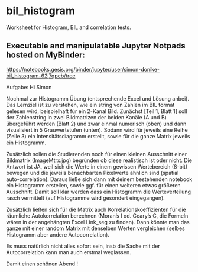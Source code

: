# bil_histogram
Worksheet for Histogram, BIL and correlation tests.

## Executable and manipulatable Jupyter Notpads hosted on MyBinder:
https://notebooks.gesis.org/binder/jupyter/user/simon-donike-bil_histogram-62j7qpeb/tree



Aufgabe:
Hi Simon
 
Nochmal zur Histogramm Übung (entsprechende Excel und Lösung anbei).
Das Lernziel ist zu verstehen, wie ein string von Zahlen im BIL format gelesen wird, beispielhaft für ein 2-Kanal Bild.
Zunächst [Teil 1, Blatt 1] soll der Zahlenstring in zwei Bildmatrizen der beiden Kanäle (A und B) übergeführt
werden (Blatt 2) und zwar einmal numerisch (oben) und dann visualisiert in 5 Grauwertstufen (unten).
Sodann wird für jeweils eine Reihe (Zeile 3) ein Intensitätsdiagramm erstellt, sowie für die ganze
Matrix jeweils ein Histogramm.
 
Zusätzlich sollen die Studierenden noch für einen kleinen Ausschnitt einer Bildmatrix (ImageMtrx.jpg)
begründen ob diese realistisch ist oder nicht. Die Antwort ist JA, weil sich die Werte in einem gewissen
Wertebereich (8-bit) bewegen und die jeweils benachbarten Pixelwerte ähnlich sind (spatial auto-correlation).
Daraus ließe sich dann mit deinem bestehenden notebook ein Histogramm erstellen, sowie ggf. für einen weiteren
etwas größeren Ausschnitt. Damit soll klar werden dass ein Histogramm die Werteverteilung rasch vermittelt
(auf Histogramme wird gesondert eingegangen).
 
Zusätzlich ließen sich für die Matrix auch Korrelationskoeffizienten für die räumliche Autokorrelation berechnen
(Moran’s I od. Geary’s C, die Formeln wären in der angehängten Excel Link_seg zu finden). Dann könnte man das
ganze mit einer random Matrix  mit denselben Werten vergleichen (selbes Histogramm aber andere Autocorrelation).
 
Es muss natürlich nicht alles sofort sein, insb die Sache mit der Autocorrelation kann man auch erstmal weglassen.
 
Damit einen schönen Abend !
